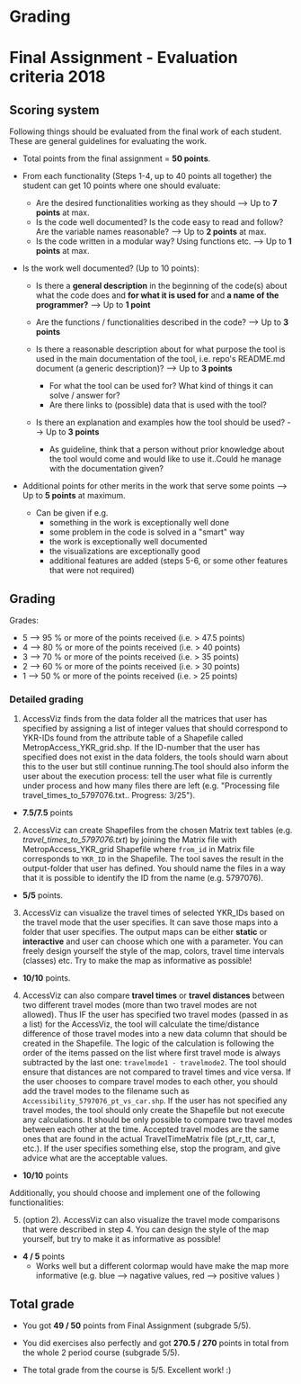 # Grading

# Final Assignment - Evaluation criteria 2018

## Scoring system

Following things should be evaluated from the final work of each student. These are general guidelines for evaluating the work.

- Total points from the final assignment = **50 points**.

- From each functionality (Steps 1-4, up to 40 points all together) the student can get 10 points where one should evaluate:

  - Are the desired functionalities working as they should --> Up to **7 points** at max.
  - Is the code well documented? Is the code easy to read and follow? Are the variable names reasonable? --> Up to **2 points** at max.
  - Is the code written in a modular way? Using functions etc. --> Up to **1 points** at max.

- Is the work well documented? (Up to 10 points):

  - Is there a **general description** in the beginning of the code(s) about what the code does and **for what it is used for** and **a name of the programmer?** --> Up to **1 point**
  - Are the functions / functionalities described in the code? --> Up to **3 points**
  - Is there a reasonable description about for what purpose the tool is used in the main documentation of the tool, i.e. repo's README.md document (a generic description)? --> Up to **3 points**
    - For what the tool can be used for? What kind of things it can solve / answer for?
    - Are there links to (possible) data that is used with the tool?

  - Is there an explanation and examples how the tool should be used? --> Up to **3 points**
    - As guideline, think that a person without prior knowledge about the tool would come and would like to use it..Could he manage with the documentation given?

- Additional points for other merits in the work that serve some points --> Up to **5 points** at maximum.
  - Can be given if e.g.
     - something in the work is exceptionally well done
     - some problem in the code is solved in a "smart" way
     - the work is exceptionally well documented
     - the visualizations are exceptionally good
     - additional features are added (steps 5-6, or some other features that were not required)

## Grading

Grades:

 - 5 --> 95 % or more of the points received (i.e. > 47.5 points)
 - 4 --> 80 % or more of the points received (i.e. > 40 points)
 - 3 --> 70 % or more of the points received (i.e. > 35 points)
 - 2 --> 60 % or more of the points received (i.e. > 30 points)
 - 1 --> 50 % or more of the points received (i.e. > 25 points)

### Detailed grading

1. AccessViz finds from the data folder all the matrices that user has specified by assigning a list of integer values that should correspond to YKR-IDs found from the attribute table of a Shapefile called MetropAccess_YKR_grid.shp.
If the ID-number that the user has specified does not exist in the data folders, the tools should warn about this to the user but still continue running.The tool should also inform the user about the execution process: tell the user what file is currently under process and how many files there are left
(e.g. "Processing file travel_times_to_5797076.txt.. Progress: 3/25").

 - **7.5/7.5** points
   
2. AccessViz can create Shapefiles from the chosen Matrix text tables (e.g. *travel_times_to_5797076.txt*) by joining the Matrix file with
MetropAccess_YKR_grid Shapefile  where ``from_id`` in Matrix file corresponds to ``YKR_ID`` in the Shapefile. The tool saves the result in the output-folder that user has defined. You should name the files in a way that it is possible to identify the ID from the name (e.g. 5797076).

  - **5/5** points.

3. AccessViz can visualize the travel times of selected YKR_IDs based on the travel mode that the user specifies. It can save those maps into a folder that user specifies. The output maps can be either **static** or **interactive** and user can choose which one with a parameter. You can freely design yourself the style of the map, colors, travel time intervals (classes) etc. Try to make the map as informative as possible!

  - **10/10** points. 
  
4. AccessViz can also compare **travel times** or **travel distances** between two different travel modes (more than two travel modes are not allowed). Thus IF the user has specified two travel modes (passed in as a list) for the AccessViz, the tool will calculate the time/distance difference of those travel modes into a new data column that should be created in the Shapefile. The logic of the calculation is following the order of the items passed on the list where first travel mode is always subtracted by the last one: ``travelmode1 - travelmode2``. The tool should ensure that distances are not compared to travel times and vice versa. If the user chooses to compare travel modes to each other, you should add the travel modes to the filename such as ``Accessibility_5797076_pt_vs_car.shp``. If the user has not specified any travel modes, the tool should only create the Shapefile but not execute any calculations. It should be only possible to compare two travel modes between each other at the time. Accepted travel modes are the same ones that are found in the actual TravelTimeMatrix file (pt_r_tt, car_t, etc.). If the user specifies something else, stop the program, and give advice what are the acceptable values.

  - **10/10** points 
  
Additionally, you should choose and implement one of the following functionalities:

5. (option 2). AccessViz can also visualize the travel mode comparisons that were described in step 4. You can design the style of the map yourself, but try to make it as informative as possible!

  - **4 / 5** points 
    - Works well but a different colormap would have make the map more informative (e.g. blue --> nagative values, red --> positive values )
  
  
## Total grade

- You got **49 / 50** points from Final Assignment (subgrade 5/5).
- You did exercises also perfectly and got **270.5 / 270** points in total from the whole 2 period course (subgrade 5/5). 

- The total grade from the course is 5/5. Excellent work! :)

    

